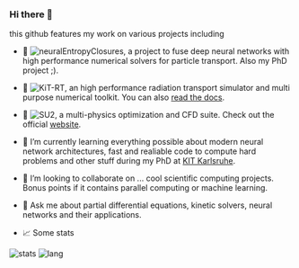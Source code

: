 ### Hi there 👋

this github features my work on various projects including

- 🔭 ![neuralEntropyClosures](https://github.com/ScSteffen/neuralEntropyClosures), a project to fuse deep neural networks with high performance numerical solvers for particle transport. Also my PhD project ;).
- 🔭 ![KiT-RT](https://github.com/CSMMLab/KiT-RT), an high performance radiation transport simulator and multi purpose numerical toolkit. You can also [read the docs]( https://kit-rt.readthedocs.io/en/develop/index.html).
- 🔭 ![SU2](https://github.com/su2code/SU2), a multi-physics optimization and CFD suite. Check out the official [website](https://su2code.github.io/).


- 🌱 I’m currently learning everything possible about modern neural network architectures, fast and realiable code to compute hard problems and other stuff during my PhD at [KIT Karlsruhe](https://www.scc.kit.edu/en/aboutus/rg-csmm.php).
- 👯 I’m looking to collaborate on ... cool scientific computing projects. Bonus points if it contains parallel computing or machine learning.
- 💬 Ask me about partial differential equations, kinetic solvers, neural networks and their applications. 

- 📈 Some stats

![stats](https://github-readme-stats.vercel.app/api?username=ScSteffen)
![lang](https://github-readme-stats.vercel.app/api/top-langs/?username=ScSteffen)


